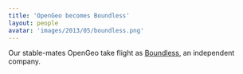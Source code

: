```yaml
---
title: 'OpenGeo becomes Boundless'
layout: people
avatar: 'images/2013/05/boundless.png'
---
```


Our stable-mates OpenGeo take flight as <a href="http://boundlessgeo.com/">Boundless</a>, an independent company. 

